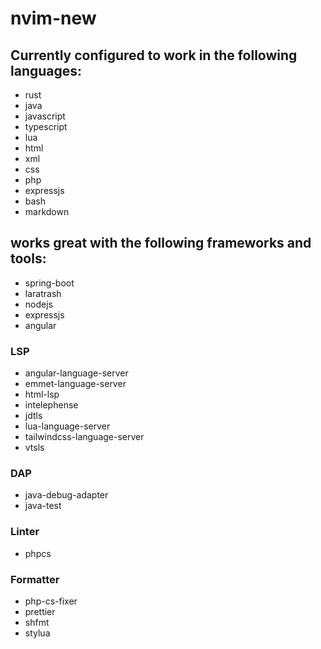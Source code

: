 # nvim-new

## Currently configured to work in the following languages:
* rust
* java
* javascript
* typescript
* lua
* html
* xml
* css
* php
* expressjs
* bash
* markdown

## works great with the following frameworks and tools:
* spring-boot
* laratrash
* nodejs
* expressjs
* angular

### LSP
* angular-language-server
* emmet-language-server
* html-lsp
* intelephense
* jdtls
* lua-language-server
* tailwindcss-language-server
* vtsls

### DAP
* java-debug-adapter
* java-test

### Linter
* phpcs

### Formatter
* php-cs-fixer
* prettier
* shfmt
* stylua
